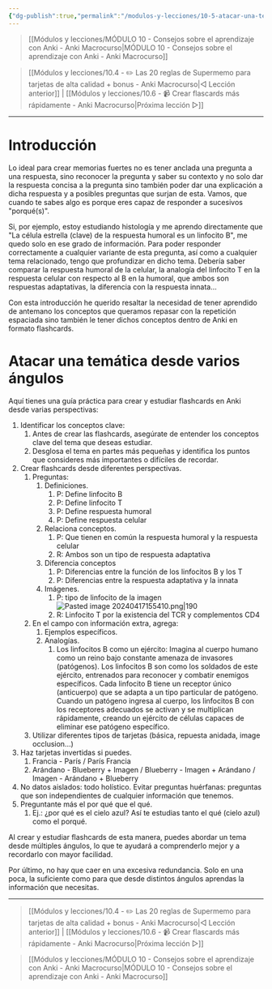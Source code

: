 ```yaml
---
{"dg-publish":true,"permalink":"/modulos-y-lecciones/10-5-atacar-una-tematica-desde-varios-angulos-anki-macrocurso/","noteIcon":""}
---
```



> [[Módulos y lecciones/MÓDULO 10 - Consejos sobre el aprendizaje con Anki - Anki Macrocurso\|MÓDULO 10 - Consejos sobre el aprendizaje con Anki - Anki Macrocurso]]

> [[Módulos y lecciones/10.4 - ✏️  Las 20 reglas de Supermemo para tarjetas de alta calidad + bonus - Anki Macrocurso\|◁ Lección anterior]] | [[Módulos y lecciones/10.6 - 📹 Crear flascards más rápidamente - Anki Macrocurso\|Próxima lección ▷]]

---

# Introducción
Lo ideal para crear memorias fuertes no es tener anclada una pregunta a una respuesta, sino reconocer la pregunta y saber su contexto y no solo dar la respuesta concisa a la pregunta sino también poder dar una explicación a dicha respuesta y a posibles preguntas que surjan de esta. Vamos, que cuando te sabes algo es porque eres capaz de responder a sucesivos "porqué(s)".

Si, por ejemplo, estoy estudiando histología y me aprendo directamente que "La célula estrella (clave) de la respuesta humoral es un linfocito B", me quedo solo en ese grado de información. Para poder responder correctamente a cualquier variante de esta pregunta, así como a cualquier tema relacionado, tengo que profundizar en dicho tema. Debería saber comparar la respuesta humoral de la celular, la analogía del linfocito T en la respuesta celular con respecto al B en la humoral, que ambos son respuestas adaptativas, la diferencia con la respuesta innata...

Con esta introducción he querido resaltar la necesidad de tener aprendido de antemano los conceptos que queramos repasar con la repetición espaciada sino también le tener dichos conceptos dentro de Anki en formato flashcards.

# Atacar una temática desde varios ángulos
Aquí tienes una guía práctica para crear y estudiar flashcards en Anki desde varias perspectivas:

 1. Identificar los conceptos clave:
	1. Antes de crear las flashcards, asegúrate de entender los conceptos clave del tema que deseas estudiar.
	2. Desglosa el tema en partes más pequeñas y identifica los puntos que consideres más importantes o difíciles de recordar.
 2. Crear flashcards desde diferentes perspectivas.
	 1. Preguntas:
	    1. Definiciones.
		    1. P: Define linfocito B
		    2. P: Define linfocito T
		    3. P: Define respuesta humoral
		    4. P: Define respuesta celular
	    2. Relaciona conceptos.
			1. P: Que tienen en común la respuesta humoral y la respuesta celular
			2. R: Ambos son un tipo de respuesta adaptativa
		3. Diferencia conceptos
			1. P: Diferencias entre la función de los linfocitos B y los T
			2. P: Diferencias entre la respuesta adaptativa y la innata
	    1. Imágenes.
		    1. P: tipo de linfocito de la imagen ![Pasted image 20240417155410.png|190](/img/user/ANEXOS/Pasted%20image%2020240417155410.png)
		    2. R: Linfocito T por la existencia del TCR y complementos CD4
	3. En el campo con información extra, agrega:
		1. Ejemplos específicos.
		2. Analogías.
			1. Los linfocitos B como un ejército: Imagina al cuerpo humano como un reino bajo constante amenaza de invasores (patógenos). Los linfocitos B son como los soldados de este ejército, entrenados para reconocer y combatir enemigos específicos. Cada linfocito B tiene un receptor único (anticuerpo) que se adapta a un tipo particular de patógeno. Cuando un patógeno ingresa al cuerpo, los linfocitos B con los receptores adecuados se activan y se multiplican rápidamente, creando un ejército de células capaces de eliminar ese patógeno específico.
	4. Utilizar diferentes tipos de tarjetas (básica, repuesta anidada, image occlusion...)
1. Haz tarjetas invertidas si puedes.
	1. Francia - París / París Francia
	2. Arándano - Blueberry + Imagen / Blueberry - Imagen + Arándano / Imagen - Arándano + Blueberry
2. No datos aislados: todo holístico. Evitar preguntas huérfanas: preguntas que son independientes de cualquier información que tenemos.
3. Preguntante más el por qué que el qué.
	1. Ej.: ¿por qué es el cielo azul? Así te estudias tanto el qué (cielo azul) como el porqué.

Al crear y estudiar flashcards de esta manera, puedes abordar un tema desde múltiples ángulos, lo que te ayudará a comprenderlo mejor y a recordarlo con mayor facilidad.

Por último, no hay que caer en una excesiva redundancia. Solo en una poca, la suficiente como para que desde distintos ángulos aprendas la información que necesitas.

---

> [[Módulos y lecciones/10.4 - ✏️  Las 20 reglas de Supermemo para tarjetas de alta calidad + bonus - Anki Macrocurso\|◁ Lección anterior]] | [[Módulos y lecciones/10.6 - 📹 Crear flascards más rápidamente - Anki Macrocurso\|Próxima lección ▷]]

> [[Módulos y lecciones/MÓDULO 10 - Consejos sobre el aprendizaje con Anki - Anki Macrocurso\|MÓDULO 10 - Consejos sobre el aprendizaje con Anki - Anki Macrocurso]]